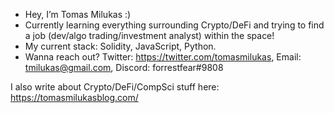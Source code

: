 - Hey, I’m Tomas Milukas :)
- Currently learning everything surrounding Crypto/DeFi and trying to find a job (dev/algo trading/investment analyst) within the space!
- My current stack: Solidity, JavaScript, Python.
- Wanna reach out? Twitter: https://twitter.com/tomasmilukas, Email: tmilukas@gmail.com, Discord: forrestfear#9808

I also write about Crypto/DeFi/CompSci stuff here: https://tomasmilukasblog.com/

<!---
tomasmilukas/tomasmilukas is a ✨ special ✨ repository because its `README.md` (this file) appears on your GitHub profile.
You can click the Preview link to take a look at your changes.
--->
